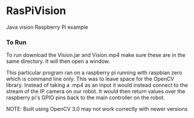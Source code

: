 # RasPiVision
Java vision Raspberry Pi example

### To Run
To run download the Vision.jar and Vision.mp4 make sure these are in the same directory. It will then open a window.

This particular program ran on a raspberry pi running with raspbian zero which is command line only. This was to leave space for the OpenCV library. Instead of taking a .mp4 as an input it would instead connect to the stream of the IP camera on our robot. It would then return values over the raspberry pi's GPIO pins back to the main controller on the robot.

NOTE: Built using OpenCV 3.0 may not work correctly with newer versions
